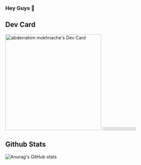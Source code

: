 ### Hey Guys 👋

## Dev Card
<a href="https://app.daily.dev/astroxiii"><img src="https://github.com/astroxiii/astroxiii/blob/master/devcard.svg" width="300" alt="abderrahim mokhnache's Dev Card"/></a>
::::::::::::::::::::::::::
## Github Stats
![Anurag's GitHub stats](https://github-readme-stats.vercel.app/api?username=astroxiii&show_icons=true&theme=radical)

